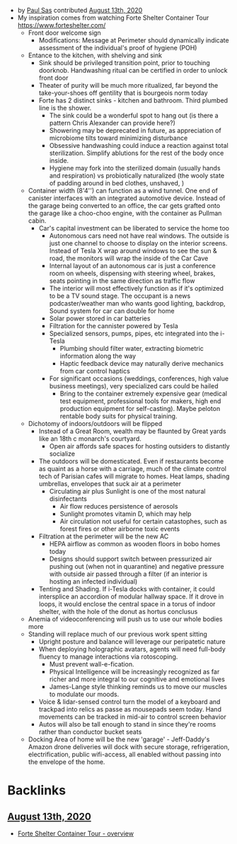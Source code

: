 - by [Paul Sas](<Paul Sas.md>) contributed [August 13th, 2020](<August 13th, 2020.md>)
- My inspiration comes from watching Forte Shelter Container Tour https://www.forteshelter.com/
    - Front door welcome sign
        - Modifications: Message at Perimeter should dynamically indicate assessment of the individual's proof of hygiene (POH)
    - Entance to the kitchen, with shelving and sink
        - Sink should be privileged transition point, prior to touching doorknob. Handwashing ritual can be certified in order to unlock front door
        - Theater of purity will be much more ritualized, far beyond the take-your-shoes off gentility that is bourgeois norm today
        - Forte has 2 distinct sinks - kitchen and bathroom. Third plumbed line is the shower. 
            - The sink could be a wonderful spot to hang out (is there a pattern Chris Alexander can provide here?)
            - Showering may be deprecated in future, as appreciation of microbiome tilts toward minimizing disturbance
            - Obsessive handwashing could induce a reaction against total sterilization. Simplify ablutions for the rest of the body once inside. 
            - Hygiene may fork into the sterilized domain (usually hands and respiration) vs probiotically naturalized (the wooly state of padding around in bed clothes, unshaved, )
    - Container width (8'4'') can function as a wind tunnel. One end of canister interfaces with an integrated automotive device. Instead of the garage being converted to an office, the car gets grafted onto the garage like a choo-choo engine, with the container as Pullman cabin. 
        - Car's capital investment can be liberated to service the home too
            - Autonomous cars need not have real windows. The outside is just one channel to choose to display on the interior screens. Instead of Tesla X wrap around windows to see the sun & road, the monitors will wrap the inside of the Car Cave
            - Internal layout of an autonomous car is just a conference room on wheels, dispensing with steering wheel, brakes, seats pointing in the same direction as traffic flow
            - The interior will most effectively function as if it's optimized to be a TV sound stage. The occupant is a news podcaster/weather man who wants good lighting, backdrop, Sound system for car can double for home
            - Solar power stored in car batteries
            - Filtration for the cannister powered by Tesla
            - Specialized sensors, pumps, pipes, etc integrated into the i-Tesla
                - Plumbing should filter water, extracting biometric information along the way
                - Haptic feedback device may naturally derive mechanics from car control haptics
            - For significant occasions (weddings, conferences, high value business meetings), very specialized cars could be hailed
                - Bring to the container extremely expensive gear (medical test equipment, professional tools for makers, high end production equipment for self-casting). Maybe peloton rentable body suits for physical training. 
    - Dichotomy of indoors/outdoors will be flipped
        - Instead of a Great Room, wealth may be flaunted by Great yards like an 18th c monarch's courtyard. 
            - Open air affords safe spaces for hosting outsiders to distantly socialize
        - The outdoors will be domesticated. Even if restaurants become as quaint as a horse with a carriage, much of the climate control tech of Parisian cafes will migrate to homes. Heat lamps, shading umbrellas, envelopes that suck air at a perimeter
            - Circulating air plus Sunlight is one of the most natural disinfectants
                - Air flow reduces persistence of aerosols
                - Sunlight promotes vitamin D, which may help
                - Air circulation not useful for certain catastophes, such as forest fires or other airborne toxic events
        - Filtration at the perimeter will be the new AC
            - HEPA airflow as common as wooden floors in bobo homes today
            - Designs should support switch between pressurized air pushing out (when not in quarantine) and negative pressure with outside air passed through a filter (if an interior is hosting an infected individual)
        - Tenting and Shading. If i-Tesla docks with container, it could intersplice an accordion of modular hallway space. If it drove in loops, it would enclose the central space in a torus of indoor shelter, with the hole of the donut as hortus conclusus
    - Anemia of videoconferencing will push us to use our whole bodies more
    - Standing will replace much of our previous work spent sitting
        - Upright posture and balance will leverage our peripatetic nature
        - When deploying holographic avatars, agents will need full-body fluency to manage interactions via rotoscoping.
            - Must prevent wall-e-fication. 
            - Physical Intelligence will be increasingly recognized as far richer and more integral to our cognitive and emotional lives 
            - James-Lange style thinking reminds us to move our muscles to modulate our moods. 
        - Voice & lidar-sensed control turn the model of a keyboard and trackpad into relics as passe as mousepads seem today. Hand movements can be tracked in mid-air to control screen behavior
        -  Autos will also be tall enough to stand in since they're rooms rather than conductor bucket seats
    - Docking Area of home will be the new 'garage' - Jeff-Daddy's Amazon drone deliveries will dock with secure storage, refrigeration, electrification, public wifi-access, all enabled without passing into the envelope of the home.

# Backlinks
## [August 13th, 2020](<August 13th, 2020.md>)
- [Forte Shelter Container Tour - overview](<Forte Shelter Container Tour - overview.md>)

